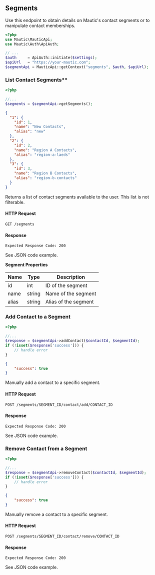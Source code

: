 ## Segments
Use this endpoint to obtain details on Mautic's contact segments or to manipulate contact memberships.

```php
<?php
use Mautic\MauticApi;
use Mautic\Auth\ApiAuth;

// ...
$auth     = ApiAuth::initiate($settings);
$apiUrl   = "https://your-mautic.com"; 
$segmentApi = MauticApi::getContext("segments", $auth, $apiUrl);
```

### List Contact Segments**

```php
<?php

//...
$segments = $segmentApi->getSegments();
```
```json
{
  "1": {
    "id": 1,
    "name": "New Contacts",
    "alias": "new"
  },
  "2": {
    "id": 2,
    "name": "Region A Contacts",
    "alias": "region-a-laeds"
  },
  "3": {
    "id": 3,
    "name": "Region B Contacts",
    "alias": "region-b-contacts"
  }
}
```
Returns a list of contact segments available to the user. This list is not filterable.

#### HTTP Request

`GET /segments`

#### Response

`Expected Response Code: 200`

See JSON code example.

**Segment Properties**

Name|Type|Description
----|----|-----------
id|int|ID of the segment
name|string|Name of the segment
alias|string|Alias of the segment

### Add Contact to a Segment

```php
<?php

//...
$response = $segmentApi->addContact($contactId, $segmentId);
if (!isset($response['success'])) {
    // handle error
}
```
```json
{
    "success": true
}
```

Manually add a contact to a specific segment.

#### HTTP Request

`POST /segments/SEGMENT_ID/contact/add/CONTACT_ID`

#### Response

`Expected Response Code: 200`

See JSON code example.


### Remove Contact from a Segment

```php
<?php

//...
$response = $segmentApi->removeContact($contactId, $segmentId);
if (!isset($response['success'])) {
    // handle error
}
```
```json
{
    "success": true
}
```

Manually remove a contact to a specific segment.

#### HTTP Request

`POST /segments/SEGMENT_ID/contact/remove/CONTACT_ID`

#### Response

`Expected Response Code: 200`

See JSON code example.